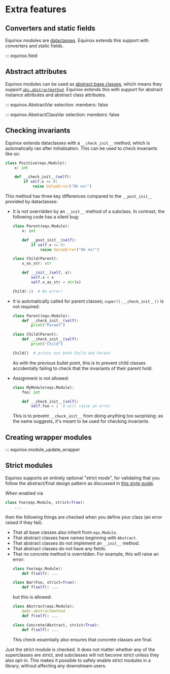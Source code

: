 # Extra features

## Converters and static fields

Equinox modules are [dataclasses](https://docs.python.org/3/library/dataclasses.html). Equinox extends this support with converters and static fields.

::: equinox.field

## Abstract attributes

Equinox modules can be used as [abstract base classes](https://docs.python.org/3/library/abc.html), which means they support [`abc.abstractmethod`](https://docs.python.org/3/library/abc.html#abc.abstractmethod). Equinox extends this with support for abstract instance attributes and abstract class attributes.

::: equinox.AbstractVar
    selection:
        members: false

::: equinox.AbstractClassVar
    selection:
        members: false

## Checking invariants

Equinox extends dataclasses with a `__check_init__` method, which is automatically ran after initialisation. This can be used to check invariants like so:

```python
class Positive(eqx.Module):
    x: int

    def __check_init__(self):
        if self.x <= 0:
            raise ValueError("Oh no!")
```

This method has three key differences compared to the `__post_init__` provided by dataclasses:

- It is not overridden by an `__init__` method of a subclass. In contrast, the following code has a silent bug:
    
    ```python
    class Parent(eqx.Module):
        x: int

        def __post_init__(self):
            if self.x <= 0:
                raise ValueError("Oh no!")

    class Child(Parent):
        x_as_str: str

        def __init__(self, x):
            self.x = x
            self.x_as_str = str(x)

    Child(-1)  # No error!
    ```

- It is automatically called for parent classes; `super().__check_init__()` is not required:

    ```python
    class Parent(eqx.Module):
        def __check_init__(self):
            print("Parent")

    class Child(Parent):
        def __check_init__(self):
            print("Child")

    Child()  # prints out both Child and Parent
    ```

    As with the previous bullet point, this is to prevent child classes accidentally failing to check that the invariants of their parent hold.

- Assignment is not allowed:
    
    ```python
    class MyModule(eqx.Module):
        foo: int

        def __check_init__(self):
            self.foo = 1  # will raise an error
    ```

    This is to prevent `__check_init__` from doing anything too surprising: as the name suggests, it's meant to be used for checking invariants.

## Creating wrapper modules

::: equinox.module_update_wrapper

## Strict modules

Equinox supports an entirely optional "strict mode", for validating that you follow the abstract/final design pattern as discussed in [this style guide](../../../pattern/).

When enabled via
```python
class Foo(eqx.Module, strict=True):
    ...
```
then the following things are checked when you define your class (an error raised if they fail).

- That all base classes also inherit from `eqx.Module`.
- That abstract classes have names beginning with `Abstract`.
- That abstract classes do not implement an `__init__` method.
- That abstract classes do not have any fields.
- That no concrete method is overridden. For example, this will raise an error:
    ```python
    class Foo(eqx.Module):
        def f(self): ...

    class Bar(Foo, strict=True):
        def f(self): ...
    ```
    but this is allowed:
    ```python
    class Abstract(eqx.Module):
        @abc.abstractmethod
        def f(self): ...

    class Concrete(Abstract, strict=True):
        def f(self): ...
    ```
    This check essentially also ensures that concrete classes are final.

Just the strict module is checked. It does not matter whether any of the superclasses are strict, and subclasses will not become strict unless they also opt-in. This makes it possible to safely enable strict modules in a library, without affecting any downstream users.
